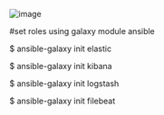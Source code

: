 ![image](https://github.com/user-attachments/assets/3a8fce37-cf4d-49f0-bcda-431f02760e83)

#set roles using galaxy module ansible 

$ ansible-galaxy init elastic                                                                                           

$ ansible-galaxy init kibana			

$ ansible-galaxy init logstash

$ ansible-galaxy init filebeat
